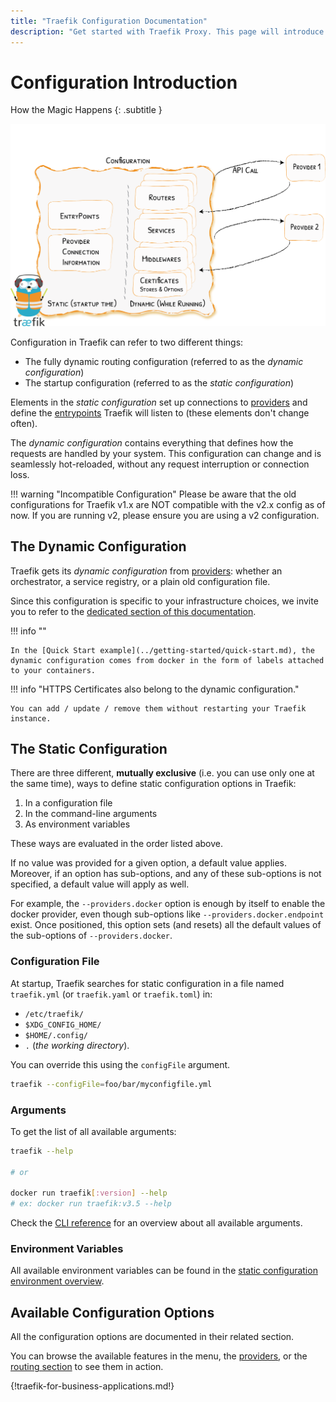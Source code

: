 ```yaml
---
title: "Traefik Configuration Documentation"
description: "Get started with Traefik Proxy. This page will introduce you to the dynamic routing and startup configurations. Read the technical documentation."
---
```


# Configuration Introduction

How the Magic Happens
{: .subtitle }

![Configuration](../assets/img/static-dynamic-configuration.png)

Configuration in Traefik can refer to two different things:

- The fully dynamic routing configuration (referred to as the _dynamic configuration_)
- The startup configuration (referred to as the _static configuration_)

Elements in the _static configuration_ set up connections to [providers](../providers/overview.md) and define the [entrypoints](../routing/entrypoints.md) Traefik will listen to (these elements don't change often).

The _dynamic configuration_ contains everything that defines how the requests are handled by your system.
This configuration can change and is seamlessly hot-reloaded, without any request interruption or connection loss.

!!! warning "Incompatible Configuration"
    Please be aware that the old configurations for Traefik v1.x are NOT compatible with the v2.x config as of now.
    If you are running v2, please ensure you are using a v2 configuration.

## The Dynamic Configuration

Traefik gets its _dynamic configuration_ from [providers](../providers/overview.md): whether an orchestrator, a service registry, or a plain old configuration file.

Since this configuration is specific to your infrastructure choices, we invite you to refer to the [dedicated section of this documentation](../routing/overview.md).

!!! info ""

    In the [Quick Start example](../getting-started/quick-start.md), the dynamic configuration comes from docker in the form of labels attached to your containers.

!!! info "HTTPS Certificates also belong to the dynamic configuration."

    You can add / update / remove them without restarting your Traefik instance.

## The Static Configuration

There are three different, **mutually exclusive** (i.e. you can use only one at the same time), ways to define static configuration options in Traefik:

1. In a configuration file
1. In the command-line arguments
1. As environment variables

These ways are evaluated in the order listed above.

If no value was provided for a given option, a default value applies.
Moreover, if an option has sub-options, and any of these sub-options is not specified, a default value will apply as well.

For example, the `--providers.docker` option is enough by itself to enable the docker provider, even though sub-options like `--providers.docker.endpoint` exist.
Once positioned, this option sets (and resets) all the default values of the sub-options of `--providers.docker`.

### Configuration File

At startup, Traefik searches for static configuration in a file named `traefik.yml` (or `traefik.yaml` or `traefik.toml`) in:

- `/etc/traefik/`
- `$XDG_CONFIG_HOME/`
- `$HOME/.config/`
- `.` (_the working directory_).

You can override this using the `configFile` argument.

```bash
traefik --configFile=foo/bar/myconfigfile.yml
```

### Arguments

To get the list of all available arguments:

```bash
traefik --help

# or

docker run traefik[:version] --help
# ex: docker run traefik:v3.5 --help
```

Check the [CLI reference](../reference/static-configuration/cli.md "Link to CLI reference overview") for an overview about all available arguments.

### Environment Variables

All available environment variables can be found in the [static configuration environment overview](../reference/static-configuration/env.md).

## Available Configuration Options

All the configuration options are documented in their related section.

You can browse the available features in the menu, the [providers](../providers/overview.md), or the [routing section](../routing/overview.md) to see them in action.

{!traefik-for-business-applications.md!}
